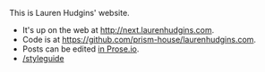 This is Lauren Hudgins' website.

 - It's up on the web at http://next.laurenhudgins.com.
 - Code is at https://github.com/prism-house/laurenhudgins.com.
 - Posts can be edited [in Prose.io](http://prose.io/#prism-house/laurenhudgins.com).
 - [/styleguide](/styleguide)
